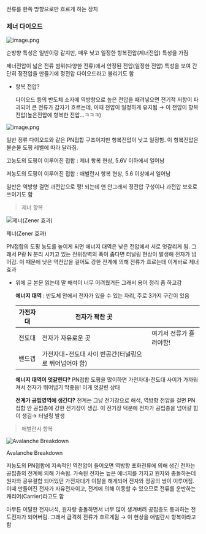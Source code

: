 전류를 한쪽 방향으로만 흐르게 하는 장치

### 제너 다이오드

![image.png](attachment:5f716ad3-0ab4-4e6c-b10a-1b56211ee3cf:image.png)

순방향 특성은 일반이랑 같지만, 매우 낮고 일정한 항복전압(제너전압) 특성을 가짐

제너전압이 넓은 전류 범위(다양한 전류)에서 안정된 전압(일정한 전압) 특성을 보여 간단히 정전압을 만들기에 정전압 다이오드라고 불리기도 함

- 항복 전압?
    
    다이오드 등의 반도체 소자에 역방향으로 높은 전압을 때려넣으면 전기적 저항이 파괴되어 큰 전류가 갑자기 흐르는데, 이때 전압이 일정하게 유지됨 → 이 전압이 항복전압(높은전압에 항복한 전압…ㅋㅋㅋ)
    

![image.png](attachment:3d17c99f-9a34-4e21-a60d-8a985c8dc6d9:image.png)

일반 정류 다이오드와 같은 PN접합 구조이지만 항복전압이 낮고 일정함. 이 항복전압은 불순물 도핑 레벨에 따라 달라짐.

고농도의 도핑이 이루어진 접합 : 제너 항복 현상, 5.6V 이하에서 일어남

저농도의 도핑이 이루어진 접합 : 애벌란시 항복 현상, 5.6 이상에서 일어남

일반은 역방향 걸면 과전압으로 펑! 되는데 얜 안그래서 정전압 구성이나 과전압 보호로 쓰이기도 함

> 제너 항복
> 

![제너(Zener 효과)](attachment:c2dcbf74-eec4-492e-822c-15e00be1117a:image.png)

제너(Zener 효과)

PN접합의 도핑 농도를 높이게 되면 에너지 대역은 낮은 전압에서 서로 엇갈리게 됨. 그래서 P랑 N 분리 시키고 있는 전위장벽의 폭이 좁다면 터널링 현상이 발생해 전자가 넘어감. 이 때문에 낮은 역전압을 걸어도 강한 전계에 의해 전류가 흐르는데 이게바로 제너효과

- 위에 글 본문 읽는데 말 해석이 너무 어려웠거든 그래서 용어 정리 좀 하고감
    
    **에너지 대역** : 반도체 안에서 전자가 있을 수 있는 자리, 주로 3가지 구간이 있음
    
    | 가전자대 | 전자가 꽉찬 곳 |  |
    | --- | --- | --- |
    | 전도대 | 전자가 자유로운 곳 | 여기서 전류가 흘러야함! |
    | 밴드갭 | 가전자대-전도대 사이 빈공간(터널링으로 뛰어넘어야 함) |  |
    
    **에너지 대역이 엇갈린다?** PN접합 도핑을 많이하면 가전자대-전도대 사이가 가까워져서 전자가 뛰어넘기 딱좋음! 이게 엇갈린 상태
    
    **전계가 공핍영역에 생긴다?** 전계는 그냥 전기장으로 해석, 역방향 전압을 걸면 PN접합 안 공핍층에 강한 전기장이 생김. 이 전기장 덕분에 전자가 공핍층을 넘어갈 힘이 생김→ 터널링 발생
    

> 애벌란시 항복
> 

![Avalanche Breakdown](attachment:d1b4e718-3b71-4ee9-b02c-23460a83c5f0:image.png)

Avalanche Breakdown

저농도의 PN접합에 지속적인 역전압이 들어오면 역방향 포화전류에 의해 생긴 전자는 공핍층의 전계에 의해 가속됨. 가속된 전자는 높은 에너지를 가지고 원자와 충돌하는데 원자와 공유결합 되어있던 가전자대가 이탈을 해게되어 전자와 정공의 쌍이 이루어짐. 이때 만들어진 전자가 자유전자이고, 전계에 의해 이동할 수 있으므로 전류를 운반하는 캐리어(Carrier)라고도 함

아무튼 이탈한 전자녀석, 원자랑 충돌하면서 너무 많이 생겨버려 공핍층도 통과하는 전도전자가 되어버림. 그래서 급격히 전류가 흐르게됨 → 이 현상을 애벌란시 항복이라고 함
